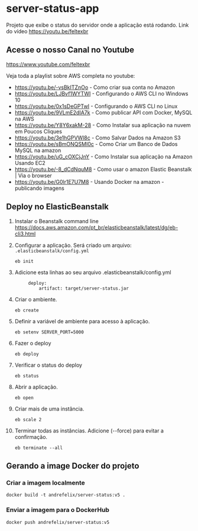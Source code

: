 # server-status-app

Projeto que exibe o status do servidor onde a aplicação está rodando. Link do vídeo https://youtu.be/feltexbr


## Acesse o nosso Canal no Youtube

https://www.youtube.com/feltexbr

Veja toda a playlist sobre AWS completa no youtube:

- https://youtu.be/-vsBkITZnOo - Como criar sua conta no Amazon
- https://youtu.be/LJBvf1WYTWI - Configurando o AWS CLI no Windows 10
- https://youtu.be/0x1sDeGPTwI - Configurando o AWS CLI no Linux
- https://youtu.be/9VLmE2dIA7k - Como publicar API com Docker, MySQL na AWS
- https://youtu.be/Y8Y6xakM-28 - Como Instalar sua aplicação na nuvem em Poucos Cliques
- https://youtu.be/3e1hGPVWl8c - Como Salvar Dados na Amazon S3
- https://youtu.be/sBmONQSMI0c - Como Criar um Banco de Dados MySQL na amazon 
- https://youtu.be/uG_cOXCjJnY - Como Instalar sua aplicação na Amazon Usando EC2
- https://youtu.be/-8_dCdNquM8 - Como usar o amazon Elastic Beanstalk | Via o browser
- https://youtu.be/G0lr1E7U7M8 - Usando Docker na amazon - publicando imagens


## Deploy no ElasticBeanstalk

1. Instalar o Beanstalk command line
    https://docs.aws.amazon.com/pt_br/elasticbeanstalk/latest/dg/eb-cli3.html
   
1. Configurar a aplicação. Será criado um arquivo: ```.elasticbeanstalk/config.yml```
    ```
    eb init
    ```

1. Adicione esta linhas ao seu arquivo .elasticbeanstalk/config.yml    
   ```
        deploy:
            artifact: target/server-status.jar
    ```
1. Criar o ambiente. 
    ```
    eb create
    ```
   
1. Definir a variável de ambiente para acesso à aplicação. 

    ```eb setenv SERVER_PORT=5000```

1. Fazer o deploy

    ```eb deploy```

1. Verificar o status do deploy

    ```eb status```

1. Abrir a aplicação.

    ```eb open```

1. Criar mais de uma instância.

    ```eb scale 2```
   
1. Terminar todas as instâncias. Adicione (--force) para evitar a confirmação.

    ```eb terminate --all``` 
    
    
  ##  Gerando a image Docker do projeto
  
  ### Criar a imagem localmente
  
  `docker build -t andrefelix/server-status:v5 .`
  
  ### Enviar a imagem para o DockerHub
  
  `docker push andrefelix/server-status:v5`  
  
